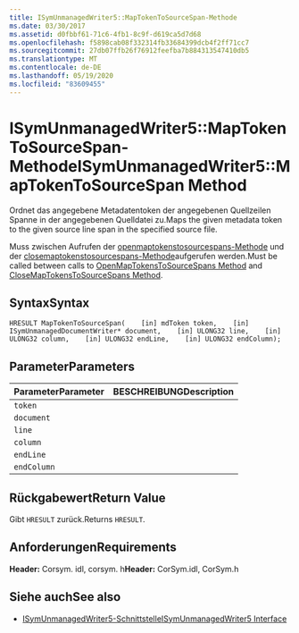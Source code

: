 ```yaml
---
title: ISymUnmanagedWriter5::MapTokenToSourceSpan-Methode
ms.date: 03/30/2017
ms.assetid: d0fbbf61-71c6-4fb1-8c9f-d619ca5d7d68
ms.openlocfilehash: f5898cab08f332314fb33684399dcb4f2ff71cc7
ms.sourcegitcommit: 27db07ffb26f76912feefba7b884313547410db5
ms.translationtype: MT
ms.contentlocale: de-DE
ms.lasthandoff: 05/19/2020
ms.locfileid: "83609455"
---
```

# <a name="isymunmanagedwriter5maptokentosourcespan-method"></a><span data-ttu-id="9356c-102">ISymUnmanagedWriter5::MapTokenToSourceSpan-Methode</span><span class="sxs-lookup"><span data-stu-id="9356c-102">ISymUnmanagedWriter5::MapTokenToSourceSpan Method</span></span>
<span data-ttu-id="9356c-103">Ordnet das angegebene Metadatentoken der angegebenen Quellzeilen Spanne in der angegebenen Quelldatei zu.</span><span class="sxs-lookup"><span data-stu-id="9356c-103">Maps the given metadata token to the given source line span in the specified source file.</span></span>  
  
 <span data-ttu-id="9356c-104">Muss zwischen Aufrufen der [openmaptokenstosourcespans-Methode](../../../../docs/framework/unmanaged-api/diagnostics/isymunmanagedwriter5-openmaptokenstosourcespans-method.md) und der [closemaptokenstosourcespans-Methode](isymunmanagedwriter5-closemaptokenstosourcespans-method.md)aufgerufen werden.</span><span class="sxs-lookup"><span data-stu-id="9356c-104">Must be called between calls to [OpenMapTokensToSourceSpans Method](../../../../docs/framework/unmanaged-api/diagnostics/isymunmanagedwriter5-openmaptokenstosourcespans-method.md) and [CloseMapTokensToSourceSpans Method](isymunmanagedwriter5-closemaptokenstosourcespans-method.md).</span></span>  
  
## <a name="syntax"></a><span data-ttu-id="9356c-105">Syntax</span><span class="sxs-lookup"><span data-stu-id="9356c-105">Syntax</span></span>  
  
```idl  
HRESULT MapTokenToSourceSpan(    [in] mdToken token,    [in] ISymUnmanagedDocumentWriter* document,    [in] ULONG32 line,    [in] ULONG32 column,    [in] ULONG32 endLine,    [in] ULONG32 endColumn);  
```  
  
## <a name="parameters"></a><span data-ttu-id="9356c-106">Parameter</span><span class="sxs-lookup"><span data-stu-id="9356c-106">Parameters</span></span>  
  
|<span data-ttu-id="9356c-107">Parameter</span><span class="sxs-lookup"><span data-stu-id="9356c-107">Parameter</span></span>|<span data-ttu-id="9356c-108">BESCHREIBUNG</span><span class="sxs-lookup"><span data-stu-id="9356c-108">Description</span></span>|  
|---------------|-----------------|  
|`token`||  
|`document`||  
|`line`||  
|`column`||  
|`endLine`||  
|`endColumn`||  
  
## <a name="return-value"></a><span data-ttu-id="9356c-109">Rückgabewert</span><span class="sxs-lookup"><span data-stu-id="9356c-109">Return Value</span></span>  
 <span data-ttu-id="9356c-110">Gibt `HRESULT` zurück.</span><span class="sxs-lookup"><span data-stu-id="9356c-110">Returns `HRESULT`.</span></span>  
  
## <a name="requirements"></a><span data-ttu-id="9356c-111">Anforderungen</span><span class="sxs-lookup"><span data-stu-id="9356c-111">Requirements</span></span>  
 <span data-ttu-id="9356c-112">**Header:** Corsym. idl, corsym. h</span><span class="sxs-lookup"><span data-stu-id="9356c-112">**Header:** CorSym.idl, CorSym.h</span></span>  
  
## <a name="see-also"></a><span data-ttu-id="9356c-113">Siehe auch</span><span class="sxs-lookup"><span data-stu-id="9356c-113">See also</span></span>

- [<span data-ttu-id="9356c-114">ISymUnmanagedWriter5-Schnittstelle</span><span class="sxs-lookup"><span data-stu-id="9356c-114">ISymUnmanagedWriter5 Interface</span></span>](isymunmanagedwriter5-interface.md)
